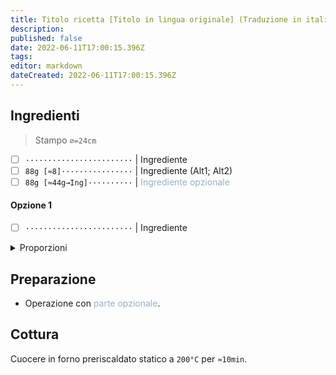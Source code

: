 ```yaml
---
title: Titolo ricetta [Titolo in lingua originale] (Traduzione in italiano)
description: 
published: false
date: 2022-06-11T17:00:15.396Z
tags: 
editor: markdown
dateCreated: 2022-06-11T17:00:15.396Z
---
```


## Ingredienti

> Stampo `⌀=24cm`

* [ ] `························` | Ingrediente
* [ ] `88g [≈8]················` | Ingrediente (Alt1; Alt2)
* [ ] `88g [≈44g→Ing]··········` | <span style="color: #98AFC7">Ingrediente opzionale</span>

#### Opzione 1

* [ ] `························` | Ingrediente

<details><summary>Proporzioni</summary>

**Ingrediente di rifereimento** (`g`) = `n`

* [ ] `n×4÷10··················` | Ingrediente

</details>

## Preparazione

* Operazione con <span style="color: #98AFC7">parte opzionale</span>.

## Cottura

Cuocere in forno preriscaldato statico a `200°C` per `≈10min`.